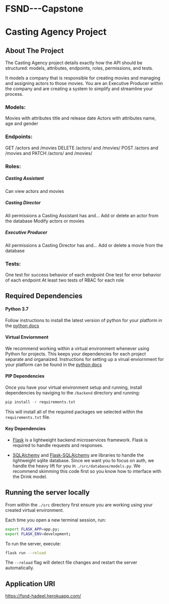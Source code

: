 # FSND---Capstone

# Casting Agency Project

## About The Project

The Casting Agency project details exactly how the API should be structured: models, attributes, endpoints, roles, permissions, and tests.

It models a company that is responsible for creating movies and managing and assigning actors to those movies. You are an Executive Producer within the company and are creating a system to simplify and streamline your process.

### Models:

Movies with attributes title and release date
Actors with attributes name, age and gender

### Endpoints:

GET /actors and /movies
DELETE /actors/ and /movies/
POST /actors and /movies and
PATCH /actors/ and /movies/

### Roles:

##### Casting Assistant

Can view actors and movies

##### Casting Director

All permissions a Casting Assistant has and…
Add or delete an actor from the database
Modify actors or movies

##### Executive Producer

All permissions a Casting Director has and…
Add or delete a movie from the database

### Tests:

One test for success behavior of each endpoint
One test for error behavior of each endpoint
At least two tests of RBAC for each role

## Required Dependencies

#### Python 3.7

Follow instructions to install the latest version of python for your platform in the [python docs](https://docs.python.org/3/using/unix.html#getting-and-installing-the-latest-version-of-python)

#### Virtual Enviornment

We recommend working within a virtual environment whenever using Python for projects. This keeps your dependencies for each project separate and organaized. Instructions for setting up a virual enviornment for your platform can be found in the [python docs](https://packaging.python.org/guides/installing-using-pip-and-virtual-environments/)

#### PIP Dependencies

Once you have your virtual environment setup and running, install dependencies by naviging to the `/backend` directory and running:

```bash
pip install -r requirements.txt
```

This will install all of the required packages we selected within the `requirements.txt` file.

#### Key Dependencies

- [Flask](http://flask.pocoo.org/) is a lightweight backend microservices framework. Flask is required to handle requests and responses.

- [SQLAlchemy](https://www.sqlalchemy.org/) and [Flask-SQLAlchemy](https://flask-sqlalchemy.palletsprojects.com/en/2.x/) are libraries to handle the lightweight sqlite database. Since we want you to focus on auth, we handle the heavy lift for you in `./src/database/models.py`. We recommend skimming this code first so you know how to interface with the Drink model.

## Running the server locally

From within the `./src` directory first ensure you are working using your created virtual environment.

Each time you open a new terminal session, run:

```bash
export FLASK_APP=app.py;
export FLASK_ENV=development;
```

To run the server, execute:

```bash
flask run --reload
```

The `--reload` flag will detect file changes and restart the server automatically.

## Application URI

https://fsnd-hadeel.herokuapp.com/
